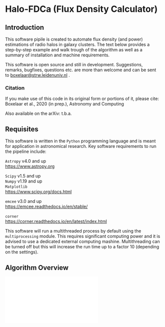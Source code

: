 # Halo-FDCa (Flux Density Calculator)

## Introduction
This software pipile is created to automate flux density (and power) estimations of radio halos in galaxy clusters. The text below provides a step-by-step example and walk trough of the algorithm as well as a summary of installation and machine requirements.

This software is open source and still in development. Suggestions, remarks, bugfixes, questions etc. are more than welcome and can be sent to boxelaar@strw.leidenuniv.nl .


### Citation
If you make use of this code in its original form or portions of it, please cite:<br>
Boxelaar et al., 2020 (in prep.), Astronomy and Computing

Also available on the arXiv: t.b.a.

## Requisites

This software is written in the `Python` programming language and is meant for application in astronomical research. Key software requirements to run the pipeline include:

`Astropy` v4.0 and up<br>
https://www.astropy.org

`Scipy` v1.5 and up<br>
`Numpy` v1.19 and up<br>
`Matplotlib` <br>
https://www.scipy.org/docs.html

`emcee` v3.0 and up<br>
https://emcee.readthedocs.io/en/stable/ 

`corner`<br>
https://corner.readthedocs.io/en/latest/index.html 

This software will run a multithreaded process by default using the `multiprocessing` module. This requires significant computing power and it is advised to use a dedicated external computing mashine. Multithreading can be turned off but this will increase the run time up to a factor 10 (depending on the settings).  

## Algorithm Overview
![Flowchart](flowchart.pdf "flowchart")




